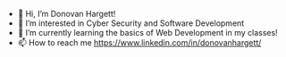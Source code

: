- 👋 Hi, I’m Donovan Hargett!
- 👀 I’m interested in Cyber Security and Software Development
- 🌱 I’m currently learning the basics of Web Development in my classes!
- 📫 How to reach me https://www.linkedin.com/in/donovanhargett/

<!---
donovanhargett/donovanhargett is a ✨ special ✨ repository because its `README.md` (this file) appears on your GitHub profile.
You can click the Preview link to take a look at your changes.
--->
